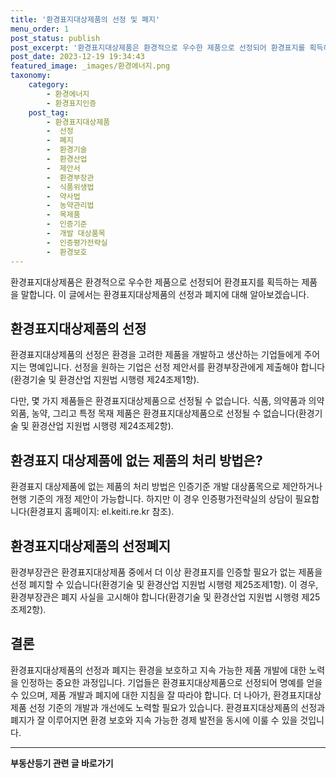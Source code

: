 ```yaml
---
title: '환경표지대상제품의 선정 및 폐지'
menu_order: 1
post_status: publish
post_excerpt: '환경표지대상제품은 환경적으로 우수한 제품으로 선정되어 환경표지를 획득하는 제품을 말합니다. 이 글에서는 환경표지대상제품의 선정과 폐지에 대해 알아보겠습니다.'
post_date: 2023-12-19 19:34:43
featured_image: _images/환경에너지.png
taxonomy:
    category:
        - 환경에너지
        - 환경표지인증
    post_tag:
        - 환경표지대상제품
        -  선정
        -  폐지
        -  환경기술
        -  환경산업
        -  제안서
        -  환경부장관
        -  식품위생법
        -  약사법
        -  농약관리법
        -  목제품
        -  인증기준
        -  개발 대상품목
        -  인증평가전략실
        -  환경보호
---
```



환경표지대상제품은 환경적으로 우수한 제품으로 선정되어 환경표지를 획득하는 제품을 말합니다. 이 글에서는 환경표지대상제품의 선정과 폐지에 대해 알아보겠습니다.

## 환경표지대상제품의 선정

환경표지대상제품의 선정은 환경을 고려한 제품을 개발하고 생산하는 기업들에게 주어지는 명예입니다. 선정을 원하는 기업은 선정 제안서를 환경부장관에게 제출해야 합니다(환경기술 및 환경산업 지원법 시행령 제24조제1항).

다만, 몇 가지 제품들은 환경표지대상제품으로 선정될 수 없습니다. 식품, 의약품과 의약외품, 농약, 그리고 특정 목재 제품은 환경표지대상제품으로 선정될 수 없습니다(환경기술 및 환경산업 지원법 시행령 제24조제2항).

## 환경표지 대상제품에 없는 제품의 처리 방법은?

환경표지 대상제품에 없는 제품의 처리 방법은 인증기준 개발 대상품목으로 제안하거나 현행 기준의 개정 제안이 가능합니다. 하지만 이 경우 인증평가전략실의 상담이 필요합니다(환경표지 홈페이지: el.keiti.re.kr 참조).

## 환경표지대상제품의 선정폐지

환경부장관은 환경표지대상제품 중에서 더 이상 환경표지를 인증할 필요가 없는 제품을 선정 폐지할 수 있습니다(환경기술 및 환경산업 지원법 시행령 제25조제1항). 이 경우, 환경부장관은 폐지 사실을 고시해야 합니다(환경기술 및 환경산업 지원법 시행령 제25조제2항).

## 결론

환경표지대상제품의 선정과 폐지는 환경을 보호하고 지속 가능한 제품 개발에 대한 노력을 인정하는 중요한 과정입니다. 기업들은 환경표지대상제품으로 선정되어 명예를 얻을 수 있으며, 제품 개발과 폐지에 대한 지침을 잘 따라야 합니다. 더 나아가, 환경표지대상제품 선정 기준의 개발과 개선에도 노력할 필요가 있습니다. 환경표지대상제품의 선정과 폐지가 잘 이루어지면 환경 보호와 지속 가능한 경제 발전을 동시에 이룰 수 있을 것입니다.
<!-- wp:separator -->
<hr class="wp-block-separator has-alpha-channel-opacity"/>
<!-- /wp:separator -->

<!-- wp:group {"backgroundColor":"base","layout":{"type":"constrained"}} -->
<div class="wp-block-group has-base-background-color has-background"><!-- wp:paragraph {"align":"center","fontSize":"medium"} -->
<p class="has-text-align-center has-large-font-size"><strong>부동산등기 관련 글 바로가기</strong></p>
<!-- /wp:paragraph -->


<!-- wp:latest-posts
{"categories":[{"id":22708,"count":19,"description":"","link":"https://uknowlaw.com/category/%eb%b6%80%eb%8f%99%ec%82%b0%eb%93%b1%ea%b8%b0/","name":"부동산등기","slug":"부동산등기","taxonomy":"category","parent":0,"meta":[],"_links":{"self":[{"href":"https://uknowlaw.com/wp-json/wp/v2/categories/22708"}],"collection":[{"href":"https://uknowlaw.com/wp-json/wp/v2/categories"}],"about":[{"href":"https://uknowlaw.com/wp-json/wp/v2/taxonomies/category"}],"wp:post_type":[{"href":"https://uknowlaw.com/wp-json/wp/v2/posts?categories=22708"}],"curies":[{"name":"wp","href":"https://api.w.org/{rel}","templated":true}]}}],"postsToShow":100,"excerptLength":28,"postLayout":"grid","columns":2,"featuredImageAlign":"left","featuredImageSizeSlug":"large","fontSize":"small"} /--></div>
<!-- /wp:group -->